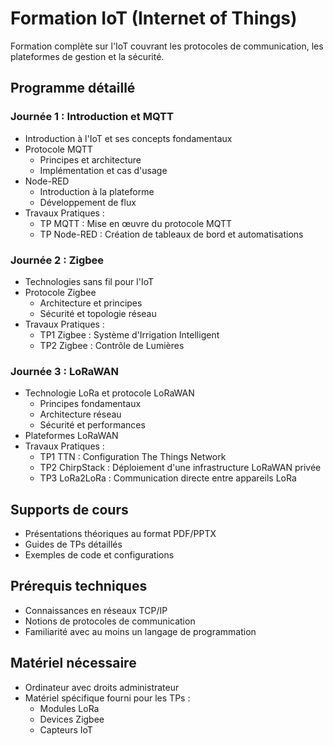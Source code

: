 # Formation IoT (Internet of Things)

Formation complète sur l'IoT couvrant les protocoles de communication, les plateformes de gestion et la sécurité.

## Programme détaillé

### Journée 1 : Introduction et MQTT
- Introduction à l'IoT et ses concepts fondamentaux
- Protocole MQTT
  - Principes et architecture
  - Implémentation et cas d'usage
- Node-RED
  - Introduction à la plateforme
  - Développement de flux
- Travaux Pratiques :
  - TP MQTT : Mise en œuvre du protocole MQTT
  - TP Node-RED : Création de tableaux de bord et automatisations

### Journée 2 : Zigbee
- Technologies sans fil pour l'IoT
- Protocole Zigbee
  - Architecture et principes
  - Sécurité et topologie réseau
- Travaux Pratiques :
  - TP1 Zigbee : Système d'Irrigation Intelligent
  - TP2 Zigbee : Contrôle de Lumières

### Journée 3 : LoRaWAN
- Technologie LoRa et protocole LoRaWAN
  - Principes fondamentaux
  - Architecture réseau
  - Sécurité et performances
- Plateformes LoRaWAN
- Travaux Pratiques :
  - TP1 TTN : Configuration The Things Network
  - TP2 ChirpStack : Déploiement d'une infrastructure LoRaWAN privée
  - TP3 LoRa2LoRa : Communication directe entre appareils LoRa

## Supports de cours
- Présentations théoriques au format PDF/PPTX
- Guides de TPs détaillés
- Exemples de code et configurations

## Prérequis techniques
- Connaissances en réseaux TCP/IP
- Notions de protocoles de communication
- Familiarité avec au moins un langage de programmation

## Matériel nécessaire
- Ordinateur avec droits administrateur
- Matériel spécifique fourni pour les TPs :
  - Modules LoRa
  - Devices Zigbee
  - Capteurs IoT

